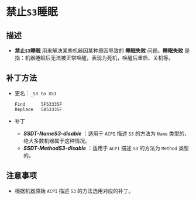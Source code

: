 # 禁止`S3`睡眠

## 描述

- **禁止`S3`睡眠** 用来解决某些机器因某种原因导致的 **睡眠失败** 问题。**睡眠失败** 是指：机器睡眠后无法被正常唤醒，表现为死机，唤醒后重启、关机等。

## 补丁方法

- 更名：`_S3 to XS3` 

  ```
  Find		5F53335F
  Replace	5853335F
  ```

- 补丁
  - ***SSDT-NameS3-disable*** ：适用于 `ACPI` 描述 `S3` 的方法为 `Name` 类型的，绝大多数机器属于这种情况。
  - ***SSDT-MethodS3-disable*** ：适用于 `ACPI` 描述 `S3` 的方法为 `Method` 类型的。


## 注意事项

- 根据机器原始 `ACPI` 描述 `S3` 的方法选用对应的补丁。

